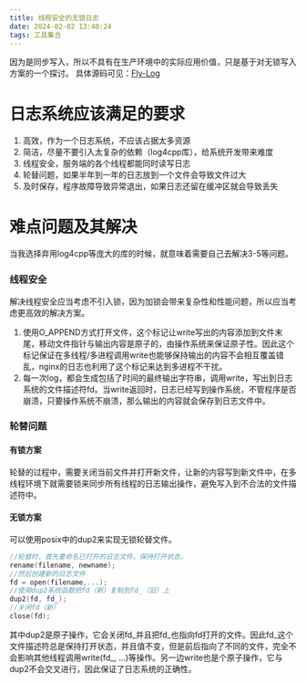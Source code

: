 ```yaml
---
title: 线程安全的无锁日志
date: 2024-02-02 13:40:24
tags: 工具集合
---
```

因为是同步写入，所以不具有在生产环境中的实际应用价值，只是基于对无锁写入方案的一个探讨。
具体源码可见：[Fly-Log](https://github.com/LiaoYuanF/Fly-Log)
# 日志系统应该满足的要求

1. 高效，作为一个日志系统，不应该占据太多资源
2. 简洁，尽量不要引入太复杂的依赖（log4cpp库），给系统开发带来难度
3. 线程安全，服务端的各个线程都能同时读写日志
4. 轮替问题，如果半年到一年的日志放到一个文件会导致文件过大
5. 及时保存，程序故障导致异常退出，如果日志还留在缓冲区就会导致丢失
# 难点问题及其解决
当我选择弃用log4cpp等庞大的库的时候，就意味着需要自己去解决3-5等问题。
### 线程安全
解决线程安全应当考虑不引入锁，因为加锁会带来复杂性和性能问题，所以应当考虑更高效的解决方案。

1. 使用O_APPEND方式打开文件，这个标记让write写出的内容添加到文件末尾，移动文件指针与输出内容是原子的，由操作系统来保证原子性。因此这个标记保证在多线程/多进程调用write也能够保持输出的内容不会相互覆盖错乱，nginx的日志也利用了这个标记来达到多进程不干扰。
2. 每一次log，都会生成包括了时间的最终输出字符串，调用write，写出到日志系统的文件描述符fd。当write返回时，日志已经写到操作系统，不管程序是否崩溃，只要操作系统不崩溃，那么输出的内容就会保存到日志文件中。
### 轮替问题
#### 有锁方案
轮替的过程中，需要关闭当前文件并打开新文件，让新的内容写到新文件中，在多线程环境下就需要锁来同步所有线程的日志输出操作，避免写入到不合法的文件描述符中。
#### 无锁方案
可以使用posix中的dup2来实现无锁轮替文件。
```cpp
//轮替时，首先重命名已打开的日志文件，保持打开状态，
rename(filename, newname);
//然后创建新的日志文件
fd = open(filename,...);
//使用dup2系统函数把fd（新）复制到fd_（旧）上
dup2(fd, fd_);
//关闭fd（新）
close(fd);
```
其中dup2是原子操作，它会关闭fd_并且把fd_也指向fd打开的文件。因此fd_这个文件描述符总是保持打开状态，并且值不变，但是前后指向了不同的文件，完全不会影响其他线程调用write(fd_, ...)等操作。另一边write也是个原子操作，它与dup2不会交叉进行，因此保证了日志系统的正确性。
